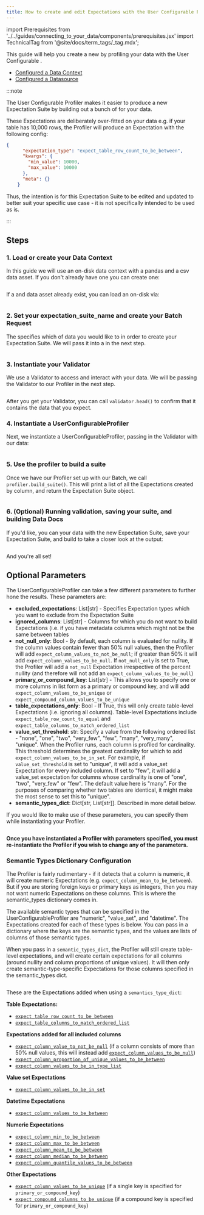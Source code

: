 ```yaml
---
title: How to create and edit Expectations with the User Configurable Profiler
---
```


import Prerequisites from '../../guides/connecting_to_your_data/components/prerequisites.jsx'
import TechnicalTag from '@site/docs/term_tags/_tag.mdx';

This guide will help you create a new <TechnicalTag tag="expectation_suite" text="Expectation Suite" /> by profiling your data with the User Configurable <TechnicalTag tag="profiler" text="Profiler" />.

<Prerequisites>

- [Configured a Data Context](/docs/guides/setup/configuring_data_contexts/instantiating_data_contexts/how_to_quickly_instantiate_a_data_context)
- [Configured a Datasource](/docs/guides/connecting_to_your_data/connect_to_data_overview)

</Prerequisites>

:::note

The User Configurable Profiler makes it easier to produce a new Expectation Suite by building out a bunch of <TechnicalTag tag="expectation" text="Expectations" /> for your data.

These Expectations are deliberately over-fitted on your data e.g. if your table has 10,000 rows, the Profiler will produce an Expectation with the following config:

```json
{
      "expectation_type": "expect_table_row_count_to_be_between",
      "kwargs": {
        "min_value": 10000,
        "max_value": 10000
      },
      "meta": {}
    }
```

Thus, the intention is for this Expectation Suite to be edited and updated to better suit your specific use case - it is not specifically intended to be used as is.

:::

## Steps

### 1. Load or create your Data Context

In this guide we will use an on-disk data context with a pandas <TechnicalTag tag="datasource" text="Datasource" />
and a csv data asset. If you don't already have one you can create one:

```python name="tests/integration/docusaurus/expectations/how_to_create_and_edit_expectations_with_a_profiler create_asset"
```

If a <TechnicalTag tag="datasource" text="Datasource" /> and data asset already exist, you can load 
an on-disk <TechnicalTag tag="data_context" text="Data Context" /> via:
```python name="tests/integration/docusaurus/expectations/how_to_create_and_edit_expectations_with_a_profiler get_asset"
```

### 2. Set your expectation_suite_name and create your Batch Request

The <TechnicalTag tag="batch_request" text="Batch Request" /> specifies which 
<TechnicalTag tag="batch" text="Batch" /> of data you would like to 
<TechnicalTag tag="profiling" text="Profile" /> in order to create your Expectation Suite.
We will pass it into a <TechnicalTag tag="validator" text="Validator" /> in the next step.

```python name="tests/integration/docusaurus/expectations/how_to_create_and_edit_expectations_with_a_profiler name_suite"
```

### 3. Instantiate your Validator

We use a Validator to access and interact with your data. We will be passing the Validator to our Profiler in the next step.

```python name="tests/integration/docusaurus/expectations/how_to_create_and_edit_expectations_with_a_profiler create_validator"
```

After you get your Validator, you can call `validator.head()` to confirm that it contains the data that you expect.

### 4. Instantiate a UserConfigurableProfiler

Next, we instantiate a UserConfigurableProfiler, passing in the Validator with our data:

```python name="tests/integration/docusaurus/expectations/how_to_create_and_edit_expectations_with_a_profiler create_profiler"
```

### 5. Use the profiler to build a suite

Once we have our Profiler set up with our Batch, we call `profiler.build_suite()`. 
This will print a list of all the Expectations created by column, and return the Expectation Suite object.

```python name="tests/integration/docusaurus/expectations/how_to_create_and_edit_expectations_with_a_profiler build_suite"
```

### 6. (Optional) Running validation, saving your suite, and building Data Docs

If you'd like, you can <TechnicalTag tag="validation" text="Validate" /> your data with the new Expectation Suite, 
save your Expectation Suite, and build <TechnicalTag tag="data_docs" text="Data Docs" /> to take a closer look 
at the output:

```python name="tests/integration/docusaurus/expectations/how_to_create_and_edit_expectations_with_a_profiler e2e"
```

And you're all set!

## Optional Parameters

The UserConfigurableProfiler can take a few different parameters to further hone the results. These parameters are:

- **excluded_expectations**: List\[str\] - Specifies Expectation types which you want to exclude from the Expectation Suite
- **ignored_columns**: List\[str\] - Columns for which you do not want to build Expectations (i.e. if you have metadata columns which might not be the same between tables
- **not_null_only**: Bool - By default, each column is evaluated for nullity. If the column values contain fewer than 50% null values, then the Profiler will add `expect_column_values_to_not_be_null`; if greater than 50% it will add `expect_column_values_to_be_null`. If `not_null_only` is set to True, the Profiler will add a `not_null` Expectation irrespective of the percent nullity (and therefore will not add an `expect_column_values_to_be_null`)
- **primary_or_compound_key**: List\[str\] - This allows you to specify one or more columns in list form as a primary or compound key, and will add `expect_column_values_to_be_unique` or `expect_compound_column_values_to_be_unique`
- **table_expectations_only**: Bool - If True, this will only create table-level Expectations (i.e. ignoring all columns). Table-level Expectations include `expect_table_row_count_to_equal` and `expect_table_columns_to_match_ordered_list`
- **value_set_threshold**: str: Specify a value from the following ordered list - "none", "one", "two", "very_few", "few", "many", "very_many", "unique". When the Profiler runs, each column is profiled for cardinality. This threshold determines the greatest cardinality for which to add `expect_column_values_to_be_in_set`. For example, if `value_set_threshold` is set to "unique", it will add a value_set Expectation for every included column. If set to "few", it will add a value_set expectation for columns whose cardinality is one of "one", "two", "very_few" or "few". The default value here is "many". For the purposes of comparing whether two tables are identical, it might make the most sense to set this to "unique".
- **semantic_types_dict**: Dict\[str, List\[str\]\]. Described in more detail below.

If you would like to make use of these parameters, you can specify them while instantiating your Profiler.

```python name="tests/integration/docusaurus/expectations/how_to_create_and_edit_expectations_with_a_profiler optional_params"
```

**Once you have instantiated a Profiler with parameters specified, you must re-instantiate the Profiler if you wish to change any of the parameters.**

### Semantic Types Dictionary Configuration

The Profiler is fairly rudimentary - if it detects that a column is numeric, it will create numeric Expectations (e.g. ``expect_column_mean_to_be_between``). But if you are storing foreign keys or primary keys as integers, then you may not want numeric Expectations on these columns. This is where the semantic_types dictionary comes in.

The available semantic types that can be specified in the UserConfigurableProfiler are "numeric", "value_set", and "datetime". The Expectations created for each of these types is below. You can pass in a dictionary where the keys are the semantic types, and the values are lists of columns of those semantic types.

When you pass in a `semantic_types_dict`, the Profiler will still create table-level expectations, and will create certain expectations for all columns (around nullity and column proportions of unique values). It will then only create semantic-type-specific Expectations for those columns specified in the semantic_types dict.

```python name="tests/integration/docusaurus/expectations/how_to_create_and_edit_expectations_with_a_profiler semantic"
```

These are the Expectations added when using a `semantics_type_dict`:

**Table Expectations:**
- [`expect_table_row_count_to_be_between`](https://greatexpectations.io/expectations/expect_table_row_count_to_be_between)
- [`expect_table_columns_to_match_ordered_list`](https://greatexpectations.io/expectations/expect_table_columns_to_match_ordered_list)


**Expectations added for all included columns**
- [`expect_column_value_to_not_be_null`](https://greatexpectations.io/expectations/expect_column_values_to_not_be_null) (if a column consists of more than 50% null values, this will instead add [`expect_column_values_to_be_null`](https://greatexpectations.io/expectations/expect_column_values_to_be_null))
- [`expect_column_proportion_of_unique_values_to_be_between`](https://greatexpectations.io/expectations/expect_column_proportion_of_unique_values_to_be_between)
- [`expect_column_values_to_be_in_type_list`](https://greatexpectations.io/expectations/expect_column_values_to_be_in_type_list)


**Value set Expectations**
- [`expect_column_values_to_be_in_set`](https://greatexpectations.io/expectations/expect_column_values_to_be_in_set)


**Datetime Expectations**
- [`expect_column_values_to_be_between`](https://greatexpectations.io/expectations/expect_column_values_to_be_between)


**Numeric Expectations**
- [`expect_column_min_to_be_between`](https://greatexpectations.io/expectations/expect_column_min_to_be_between)
- [`expect_column_max_to_be_between`](https://greatexpectations.io/expectations/expect_column_max_to_be_between)
- [`expect_column_mean_to_be_between`](https://greatexpectations.io/expectations/expect_column_mean_to_be_between)
- [`expect_column_median_to_be_between`](https://greatexpectations.io/expectations/expect_column_median_to_be_between)
- [`expect_column_quantile_values_to_be_between`](https://greatexpectations.io/expectations/expect_column_quantile_values_to_be_between)


**Other Expectations**
- [`expect_column_values_to_be_unique`](https://greatexpectations.io/expectations/expect_column_values_to_be_unique) (if a single key is specified for `primary_or_compound_key`)
- [`expect_compound_columns_to_be_unique`](https://greatexpectations.io/expectations/expect_compound_columns_to_be_unique) (if a compound key is specified for `primary_or_compound_key`)
